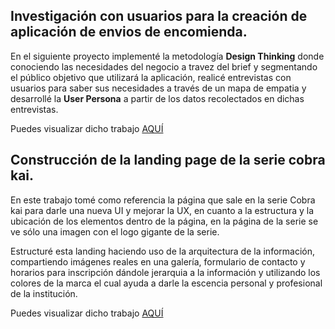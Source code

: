 ## Investigación con usuarios para la creación de aplicación de envios de encomienda. 
En el siguiente proyecto implementé la metodología **Design Thinking** donde conociendo las necesidades del negocio a travez del brief y segmentando el público objetivo que utilizará la aplicación, realicé entrevistas con usuarios para saber sus necesidades a través de un mapa de empatia y desarrollé la **User Persona** a partir de los datos recolectados en dichas entrevistas.  

<p>Puedes visualizar dicho trabajo <a href="https://www.figma.com/proto/mTVIt9PMTSh538bzzgcQ2M/Investigaci%C3%B3n-con-usuario?node-id=2%3A14&scaling=contain&page-id=0%3A1" title="Title">
AQUÍ</a></p>

## Construcción de la landing page de la serie cobra kai. 
En este trabajo tomé como referencia la página que sale en la serie Cobra kai para darle una nueva UI y mejorar la UX, en cuanto a la estructura  y la ubicación de los elementos dentro de la página, en la página de la serie se ve sólo una imagen con el logo gigante de la serie. 

Estructuré esta landing haciendo uso de la arquitectura de la información, compartiendo imágenes reales en una galería, formulario de contacto y horarios para inscripción dándole jerarquia a la información y utilizando los colores de la marca el cual ayuda a darle la escencia personal y profesional de la institución. 

<p>Puedes visualizar dicho trabajo <a href="https://www.figma.com/proto/qeGtKnpY0Z5PBVIoZIvApy/Landing-Cobra-Kai?node-id=1%3A32&scaling=min-zoom&page-id=7%3A244" title="Title">
AQUÍ</a></p>
